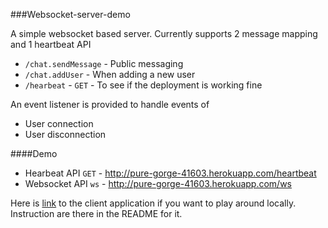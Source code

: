 ###Websocket-server-demo

A simple websocket based server. Currently supports 2 message mapping and 1 heartbeat API
- `/chat.sendMessage` - Public messaging
- `/chat.addUser` - When adding a new user
- `/hearbeat` - `GET` - To see if the deployment is working fine 

An event listener is provided to handle events of 

- User connection
- User disconnection
 

####Demo
- Hearbeat API `GET` - http://pure-gorge-41603.herokuapp.com/heartbeat
- Websocket API `ws` - http://pure-gorge-41603.herokuapp.com/ws


Here is [link](https://github.com/tans105/websocket-demo-client "chat app client") to the client application if you want to play around locally. Instruction are there in the README for it. 
 

